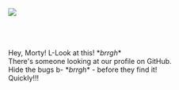 <img align="left" src="https://i.pinimg.com/originals/5e/f7/e4/5ef7e4b1006b1f68619f6fc1ed1b4941.png">

<br /><br /><br /><br />
Hey, Morty! L-Look at this! \*_brrgh_\* <br />
There's someone looking at our profile on GitHub. <br />
Hide the bugs b- \*_brrgh_\* - before they find it! <br />
Quickly!!!
